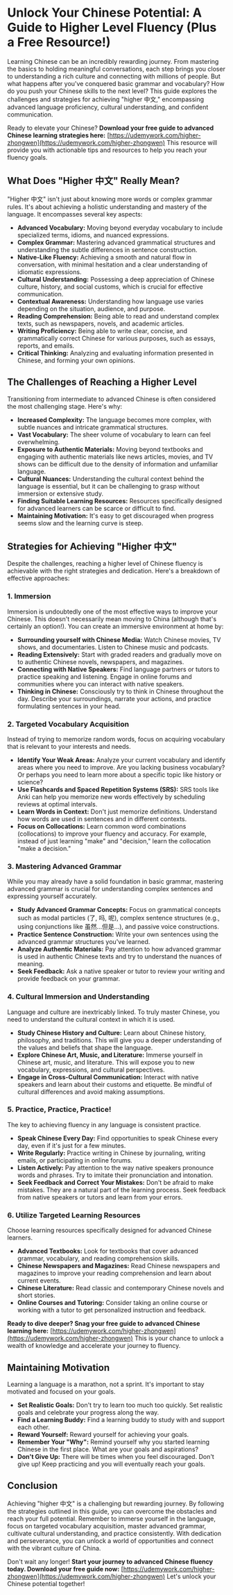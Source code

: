# Unlock Your Chinese Potential: A Guide to Higher Level Fluency (Plus a Free Resource!)

Learning Chinese can be an incredibly rewarding journey. From mastering the basics to holding meaningful conversations, each step brings you closer to understanding a rich culture and connecting with millions of people. But what happens after you've conquered basic grammar and vocabulary? How do you push your Chinese skills to the next level? This guide explores the challenges and strategies for achieving "higher 中文," encompassing advanced language proficiency, cultural understanding, and confident communication.

Ready to elevate your Chinese? **Download your free guide to advanced Chinese learning strategies here:** [https://udemywork.com/higher-zhongwen](https://udemywork.com/higher-zhongwen) This resource will provide you with actionable tips and resources to help you reach your fluency goals.

## What Does "Higher 中文" Really Mean?

"Higher 中文" isn't just about knowing more words or complex grammar rules. It's about achieving a holistic understanding and mastery of the language. It encompasses several key aspects:

*   **Advanced Vocabulary:** Moving beyond everyday vocabulary to include specialized terms, idioms, and nuanced expressions.
*   **Complex Grammar:** Mastering advanced grammatical structures and understanding the subtle differences in sentence construction.
*   **Native-Like Fluency:** Achieving a smooth and natural flow in conversation, with minimal hesitation and a clear understanding of idiomatic expressions.
*   **Cultural Understanding:** Possessing a deep appreciation of Chinese culture, history, and social customs, which is crucial for effective communication.
*   **Contextual Awareness:** Understanding how language use varies depending on the situation, audience, and purpose.
*   **Reading Comprehension:** Being able to read and understand complex texts, such as newspapers, novels, and academic articles.
*   **Writing Proficiency:** Being able to write clear, concise, and grammatically correct Chinese for various purposes, such as essays, reports, and emails.
*   **Critical Thinking:** Analyzing and evaluating information presented in Chinese, and forming your own opinions.

## The Challenges of Reaching a Higher Level

Transitioning from intermediate to advanced Chinese is often considered the most challenging stage. Here's why:

*   **Increased Complexity:** The language becomes more complex, with subtle nuances and intricate grammatical structures.
*   **Vast Vocabulary:** The sheer volume of vocabulary to learn can feel overwhelming.
*   **Exposure to Authentic Materials:** Moving beyond textbooks and engaging with authentic materials like news articles, movies, and TV shows can be difficult due to the density of information and unfamiliar language.
*   **Cultural Nuances:** Understanding the cultural context behind the language is essential, but it can be challenging to grasp without immersion or extensive study.
*   **Finding Suitable Learning Resources:** Resources specifically designed for advanced learners can be scarce or difficult to find.
*   **Maintaining Motivation:** It's easy to get discouraged when progress seems slow and the learning curve is steep.

## Strategies for Achieving "Higher 中文"

Despite the challenges, reaching a higher level of Chinese fluency is achievable with the right strategies and dedication. Here's a breakdown of effective approaches:

### 1. Immersion

Immersion is undoubtedly one of the most effective ways to improve your Chinese. This doesn't necessarily mean moving to China (although that's certainly an option!). You can create an immersive environment at home by:

*   **Surrounding yourself with Chinese Media:** Watch Chinese movies, TV shows, and documentaries. Listen to Chinese music and podcasts.
*   **Reading Extensively:** Start with graded readers and gradually move on to authentic Chinese novels, newspapers, and magazines.
*   **Connecting with Native Speakers:** Find language partners or tutors to practice speaking and listening. Engage in online forums and communities where you can interact with native speakers.
*   **Thinking in Chinese:** Consciously try to think in Chinese throughout the day. Describe your surroundings, narrate your actions, and practice formulating sentences in your head.

### 2. Targeted Vocabulary Acquisition

Instead of trying to memorize random words, focus on acquiring vocabulary that is relevant to your interests and needs.

*   **Identify Your Weak Areas:** Analyze your current vocabulary and identify areas where you need to improve. Are you lacking business vocabulary? Or perhaps you need to learn more about a specific topic like history or science?
*   **Use Flashcards and Spaced Repetition Systems (SRS):** SRS tools like Anki can help you memorize new words effectively by scheduling reviews at optimal intervals.
*   **Learn Words in Context:** Don't just memorize definitions. Understand how words are used in sentences and in different contexts.
*   **Focus on Collocations:** Learn common word combinations (collocations) to improve your fluency and accuracy. For example, instead of just learning "make" and "decision," learn the collocation "make a decision."

### 3. Mastering Advanced Grammar

While you may already have a solid foundation in basic grammar, mastering advanced grammar is crucial for understanding complex sentences and expressing yourself accurately.

*   **Study Advanced Grammar Concepts:** Focus on grammatical concepts such as modal particles (了, 吗, 呢), complex sentence structures (e.g., using conjunctions like 虽然…但是…), and passive voice constructions.
*   **Practice Sentence Construction:** Write your own sentences using the advanced grammar structures you've learned.
*   **Analyze Authentic Materials:** Pay attention to how advanced grammar is used in authentic Chinese texts and try to understand the nuances of meaning.
*   **Seek Feedback:** Ask a native speaker or tutor to review your writing and provide feedback on your grammar.

### 4. Cultural Immersion and Understanding

Language and culture are inextricably linked. To truly master Chinese, you need to understand the cultural context in which it is used.

*   **Study Chinese History and Culture:** Learn about Chinese history, philosophy, and traditions. This will give you a deeper understanding of the values and beliefs that shape the language.
*   **Explore Chinese Art, Music, and Literature:** Immerse yourself in Chinese art, music, and literature. This will expose you to new vocabulary, expressions, and cultural perspectives.
*   **Engage in Cross-Cultural Communication:** Interact with native speakers and learn about their customs and etiquette. Be mindful of cultural differences and avoid making assumptions.

### 5. Practice, Practice, Practice!

The key to achieving fluency in any language is consistent practice.

*   **Speak Chinese Every Day:** Find opportunities to speak Chinese every day, even if it's just for a few minutes.
*   **Write Regularly:** Practice writing in Chinese by journaling, writing emails, or participating in online forums.
*   **Listen Actively:** Pay attention to the way native speakers pronounce words and phrases. Try to imitate their pronunciation and intonation.
*   **Seek Feedback and Correct Your Mistakes:** Don't be afraid to make mistakes. They are a natural part of the learning process. Seek feedback from native speakers or tutors and learn from your errors.

### 6. Utilize Targeted Learning Resources

Choose learning resources specifically designed for advanced Chinese learners.

*   **Advanced Textbooks:** Look for textbooks that cover advanced grammar, vocabulary, and reading comprehension skills.
*   **Chinese Newspapers and Magazines:** Read Chinese newspapers and magazines to improve your reading comprehension and learn about current events.
*   **Chinese Literature:** Read classic and contemporary Chinese novels and short stories.
*   **Online Courses and Tutoring:** Consider taking an online course or working with a tutor to get personalized instruction and feedback.

**Ready to dive deeper? Snag your free guide to advanced Chinese learning here:** [https://udemywork.com/higher-zhongwen](https://udemywork.com/higher-zhongwen) This is your chance to unlock a wealth of knowledge and accelerate your journey to fluency.

## Maintaining Motivation

Learning a language is a marathon, not a sprint. It's important to stay motivated and focused on your goals.

*   **Set Realistic Goals:** Don't try to learn too much too quickly. Set realistic goals and celebrate your progress along the way.
*   **Find a Learning Buddy:** Find a learning buddy to study with and support each other.
*   **Reward Yourself:** Reward yourself for achieving your goals.
*   **Remember Your "Why":** Remind yourself why you started learning Chinese in the first place. What are your goals and aspirations?
*   **Don't Give Up:** There will be times when you feel discouraged. Don't give up! Keep practicing and you will eventually reach your goals.

## Conclusion

Achieving "higher 中文" is a challenging but rewarding journey. By following the strategies outlined in this guide, you can overcome the obstacles and reach your full potential. Remember to immerse yourself in the language, focus on targeted vocabulary acquisition, master advanced grammar, cultivate cultural understanding, and practice consistently. With dedication and perseverance, you can unlock a world of opportunities and connect with the vibrant culture of China.

Don't wait any longer! **Start your journey to advanced Chinese fluency today. Download your free guide now:** [https://udemywork.com/higher-zhongwen](https://udemywork.com/higher-zhongwen) Let's unlock your Chinese potential together!
